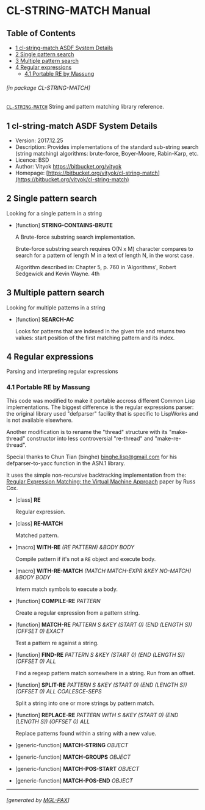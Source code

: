 <a id='x-28CL-STRING-MATCH-3A-40CL-STRING-MATCH-MANUAL-20MGL-PAX-3ASECTION-29'></a>

# CL-STRING-MATCH Manual

## Table of Contents

- [1 cl-string-match ASDF System Details][03b3]
- [2 Single pattern search][8daa]
- [3 Multiple pattern search][ffe3]
- [4 Regular expressions][df99]
    - [4.1 Portable RE by Massung][4e8e]

###### \[in package CL-STRING-MATCH\]
[`CL-STRING-MATCH`][03b3] String and pattern matching library reference.

<a id='x-28-22cl-string-match-22-20ASDF-2FSYSTEM-3ASYSTEM-29'></a>

## 1 cl-string-match ASDF System Details

- Version: 2017.12.25
- Description: Provides implementations of the standard sub-string search (string
matching) algorithms: brute-force, Boyer-Moore, Rabin-Karp, etc.
- Licence: BSD
- Author: Vityok https://bitbucket.org/vityok
- Homepage: [https://bitbucket.org/vityok/cl-string-match](https://bitbucket.org/vityok/cl-string-match)

<a id='x-28CL-STRING-MATCH-3A-40SINGLE-PATTERN-SEARCH-20MGL-PAX-3ASECTION-29'></a>

## 2 Single pattern search

Looking for a single pattern in a string

<a id='x-28CL-STRING-MATCH-3ASTRING-CONTAINS-BRUTE-20FUNCTION-29'></a>

- [function] **STRING-CONTAINS-BRUTE** 

    A Brute-force substring search implementation.
    
    Brute-force substring search requires O(N x M) character compares to
    search for a pattern of length M in a text of length N, in the worst
    case.
    
    Algorithm described in: Chapter 5, p. 760 in
      'Algorithms', Robert Sedgewick and Kevin Wayne. 4th

<a id='x-28CL-STRING-MATCH-3A-40MULTI-PATTERN-SEARCH-20MGL-PAX-3ASECTION-29'></a>

## 3 Multiple pattern search

Looking for multiple patterns in a string

<a id='x-28CL-STRING-MATCH-3ASEARCH-AC-20FUNCTION-29'></a>

- [function] **SEARCH-AC** 

    Looks for patterns that are indexed in the given trie and returns two values:
    start position of the first matching pattern and its index.

<a id='x-28CL-STRING-MATCH-3A-40REGEXP-PATTERN-SEARCH-20MGL-PAX-3ASECTION-29'></a>

## 4 Regular expressions

Parsing and interpreting regular expressions

<a id='x-28CL-STRING-MATCH-3A-40PRE-REGEXP-SECTION-20MGL-PAX-3ASECTION-29'></a>

### 4.1 Portable RE by Massung

This code was modified to make it portable accross different
Common Lisp implementations. The biggest difference is the regular
expressions parser: the original library used "defparser" facility
that is specific to LispWorks and is not available elsewhere.

Another modification is to rename the "thread" structure with its
"make-thread" constructor into less controversial "re-thread" and
"make-re-thread".

Special thanks to Chun Tian (binghe) <binghe.lisp@gmail.com> for
his defparser-to-yacc function in the ASN.1 library.

It uses the simple non-recursive backtracking implementation from the:
[Regular Expression Matching: the Virtual Machine
Approach](https://swtch.com/~rsc/regexp/regexp2.html) paper by Russ
Cox.

<a id='x-28CL-STRING-MATCH-3ARE-20CLASS-29'></a>

- [class] **RE**

    Regular expression.

<a id='x-28CL-STRING-MATCH-3ARE-MATCH-20CLASS-29'></a>

- [class] **RE-MATCH**

    Matched pattern.

<a id='x-28CL-STRING-MATCH-3AWITH-RE-20-28MGL-PAX-3AMACRO-29-29'></a>

- [macro] **WITH-RE** *(RE PATTERN) &BODY BODY*

    Compile pattern if it's not a `RE` object and execute body.

<a id='x-28CL-STRING-MATCH-3AWITH-RE-MATCH-20-28MGL-PAX-3AMACRO-29-29'></a>

- [macro] **WITH-RE-MATCH** *(MATCH MATCH-EXPR &KEY NO-MATCH) &BODY BODY*

    Intern match symbols to execute a body.

<a id='x-28CL-STRING-MATCH-3ACOMPILE-RE-20FUNCTION-29'></a>

- [function] **COMPILE-RE** *PATTERN*

    Create a regular expression from a pattern string.

<a id='x-28CL-STRING-MATCH-3AMATCH-RE-20FUNCTION-29'></a>

- [function] **MATCH-RE** *PATTERN S &KEY (START 0) (END (LENGTH S)) (OFFSET 0) EXACT*

    Test a pattern re against a string.

<a id='x-28CL-STRING-MATCH-3AFIND-RE-20FUNCTION-29'></a>

- [function] **FIND-RE** *PATTERN S &KEY (START 0) (END (LENGTH S)) (OFFSET 0) ALL*

    Find a regexp pattern match somewhere in a string. Run from an offset.

<a id='x-28CL-STRING-MATCH-3ASPLIT-RE-20FUNCTION-29'></a>

- [function] **SPLIT-RE** *PATTERN S &KEY (START 0) (END (LENGTH S)) (OFFSET 0) ALL COALESCE-SEPS*

    Split a string into one or more strings by pattern match.

<a id='x-28CL-STRING-MATCH-3AREPLACE-RE-20FUNCTION-29'></a>

- [function] **REPLACE-RE** *PATTERN WITH S &KEY (START 0) (END (LENGTH S)) (OFFSET 0) ALL*

    Replace patterns found within a string with a new value.

<a id='x-28CL-STRING-MATCH-3AMATCH-STRING-20GENERIC-FUNCTION-29'></a>

- [generic-function] **MATCH-STRING** *OBJECT*

<a id='x-28CL-STRING-MATCH-3AMATCH-GROUPS-20GENERIC-FUNCTION-29'></a>

- [generic-function] **MATCH-GROUPS** *OBJECT*

<a id='x-28CL-STRING-MATCH-3AMATCH-POS-START-20GENERIC-FUNCTION-29'></a>

- [generic-function] **MATCH-POS-START** *OBJECT*

<a id='x-28CL-STRING-MATCH-3AMATCH-POS-END-20GENERIC-FUNCTION-29'></a>

- [generic-function] **MATCH-POS-END** *OBJECT*

  [03b3]: #x-28-22cl-string-match-22-20ASDF-2FSYSTEM-3ASYSTEM-29 "(\"cl-string-match\" ASDF/SYSTEM:SYSTEM)"
  [4e8e]: #x-28CL-STRING-MATCH-3A-40PRE-REGEXP-SECTION-20MGL-PAX-3ASECTION-29 "Portable RE by Massung"
  [8daa]: #x-28CL-STRING-MATCH-3A-40SINGLE-PATTERN-SEARCH-20MGL-PAX-3ASECTION-29 "Single pattern search"
  [df99]: #x-28CL-STRING-MATCH-3A-40REGEXP-PATTERN-SEARCH-20MGL-PAX-3ASECTION-29 "Regular expressions"
  [ffe3]: #x-28CL-STRING-MATCH-3A-40MULTI-PATTERN-SEARCH-20MGL-PAX-3ASECTION-29 "Multiple pattern search"

* * *
###### \[generated by [MGL-PAX](https://github.com/melisgl/mgl-pax)\]
